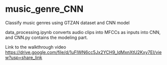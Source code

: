 # music_genre_CNN
Classify music genres using GTZAN dataset and CNN model

data_processing.ipynb converts audio clips into MFCCs as inputs into CNN, and CNN.py contains the modeling part.

Link to the walkthrough video
https://drive.google.com/file/d/1uFIWN6cc5Jx2YCH9_ldMxnXtU2Kxy7EI/view?usp=share_link
